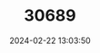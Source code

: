 ---
title: "30689"
category: "Pouteria briocheoides"
draft: false
date: 2024-02-22 13:03:50
languages:
  Spanish; Castilian: ["Zapotillo Colarado"]
---